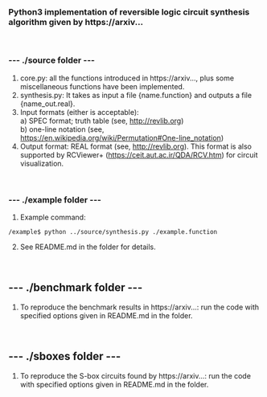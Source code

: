 ### Python3 implementation of reversible logic circuit synthesis algorithm given by https://arxiv...
</br>
 
### --- ./source folder ---
1. core.py: all the functions introduced in https://arxiv..., plus some miscellaneous functions have been implemented.
2. synthesis.py: It takes as input a file {name.function} and outputs a file {name_out.real}.
3. Input formats (either is acceptable): \
	a) SPEC format; truth table (see, http://revlib.org) \
	b) one-line notation (see, https://en.wikipedia.org/wiki/Permutation#One-line_notation)  
4. Output format: REAL format (see, http://revlib.org). This format is also supported by RCViewer+ (https://ceit.aut.ac.ir/QDA/RCV.htm) for circuit visualization.
</br>

### --- ./example folder ---
1. Example command: 
```
/example$ python ../source/synthesis.py ./example.function
```
2. See README.md in the folder for details.
</br>

## --- ./benchmark folder ---
1. To reproduce the benchmark results in https://arxiv...: run the code with specified options given in README.md in the folder.
</br>

## --- ./sboxes folder ---
1. To reproduce the S-box circuits found by https://arxiv...: run the code with specified options given in README.md in the folder.
